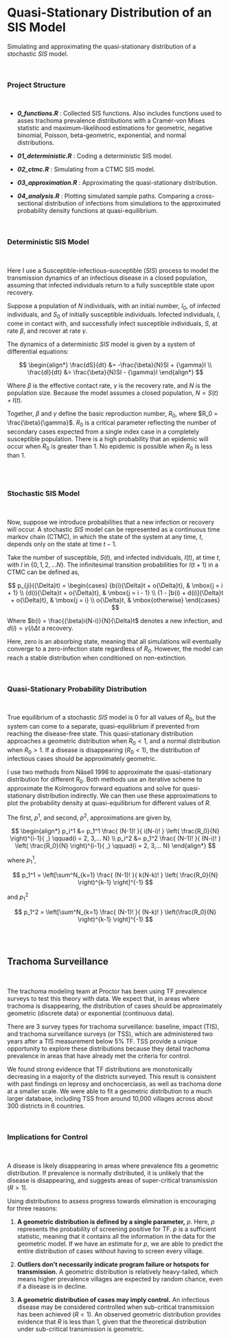 
# Quasi-Stationary Distribution of an SIS Model

Simulating and approximating the quasi-stationary distribution of a stochastic $SIS$ model.

<br>

### Project Structure

<br>

-   ***0_functions.R*** : Collected SIS functions. Also includes functions used to asses trachoma prevalence distributions with a Cramér-von Mises statistic and maximum-likelihood estimations for geometric, negative binomial, Poisson, beta-geometric, exponential, and normal distributions.

-   ***01_deterministic.R*** : Coding a deterministic SIS model.

-   ***02_ctmc.R*** : Simulating from a CTMC SIS model.

-   ***03_approximation.R*** : Approximating the quasi-stationary distribution.

-   ***04_analysis.R*** : Plotting simulated sample paths. Comparing a cross-sectional distribution of infections from simulations to the approximated probability density functions at quasi-equilibrium.

<br>

### Deterministic SIS Model

<br>

Here I use a Susceptible-infectious-susceptible ($SIS$) process to model the transmission dynamics of an infectious disease in a closed population, assuming that infected individuals return to a fully susceptible state upon recovery.

Suppose a population of $N$ individuals, with an initial number, $I_0$, of infected individuals, and $S_0$ of initially susceptible individuals. Infected individuals, $I$, come in contact with, and successfully infect susceptible individuals, $S$, at rate $\beta$, and recover at rate $\gamma$.

The dynamics of a deterministic $SIS$ model is given by a system of differential equations:

$$
\begin{align*}
\frac{dS}{dt} &= -\frac{\beta}{N}SI + {\gamma}I \\
\frac{dI}{dt} &= \frac{\beta}{N}SI - {\gamma}I
\end{align*}
$$

Where $\beta$ is the effective contact rate, $\gamma$ is the recovery rate, and $N$ is the population size. Because the model assumes a closed population, $N = S(t) + I(t)$.

Together, $\beta$ and $\gamma$ define the basic reproduction number, $R_0$, where $R_0 = \frac{\beta}{\gamma}$. $R_0$ is a critical parameter reflecting the number of secondary cases expected from a single index case in a completely susceptible population. There is a high probability that an epidemic will occur when $R_0$ is greater than $1$. No epidemic is possible when $R_0$ is less than $1$.


<br>
<br>

### Stochastic SIS Model

<br>

Now, suppose we introduce probabilities that a new infection or recovery will occur. A stochastic $SIS$ model can be represented as a continuous time markov chain (CTMC), in which the state of the system at any time, $t$, depends only on the state at time $t-1$.

Take the number of susceptible, $S(t)$, and infected individuals, $I(t)$, at time $t$, with $I$ in $\{0, 1, 2, ... N\}$. The infinitesimal transition probabilities for $I(t+1)$ in a CTMC can be defined as,

$$
p_{ji}({\Delta}t) = 
\begin{cases} {b(i){\Delta}t + o{\Delta}t}, & \mbox{j = i + 1} \\ 
{d(i){\Delta}t + o{\Delta}t}, & \mbox{j = i - 1} \\
{1 - [b(i) + d(i)]{\Delta}t + o{\Delta}t}, & \mbox{j = i} \\
o{\Delta}t, & \mbox{otherwise} \end{cases}
$$

Where $b(i) = \frac{{\beta}i(N-i)}{N}{\Delta}t$ denotes a new infection, and $d(i) = {\gamma}(i){\Delta}t$ a recovery.


Here, zero is an absorbing state, meaning that all simulations will eventually converge to a zero-infection state regardless of $R_0$. However, the model can reach a stable distribution when conditioned on non-extinction.
<br>


<br>

### Quasi-Stationary Probability Distribution

<br>

True equilibrium of a stochastic $SIS$ model is $0$ for all values of $R_0$, but the system can come to a separate, quasi-equilibrium if prevented from reaching the disease-free state. This quasi-stationary distribution approaches a geometric distribution when $R_0 <1$, and a normal distribution when $R_0 >1$. If a disease is disappearing ($R_0 <1$), the distribution of infectious cases should be approximately geometric.

I use two methods from Näsell 1996 to approximate the quasi-stationary distribution for different $R_0$. Both methods use an iterative scheme to approximate the Kolmogorov forward equations and solve for quasi-stationary distribution indirectly. We can then use these approximations to plot the probability density at quasi-equilibrium for different values of $R$.

The first, $p^1$, and second, $p^2$, approximations are given by,

$$
\begin{align*}
p_i^1 &= p_1^1 \frac{ (N-1)! }{ i(N-i)! } \left( \frac{R_0}{N} \right)^{i-1}{ ,} \qquad{i = 2, 3,... N} \\
p_i^2 &= p_1^2 \frac{ (N-1)! }{ (N-i)! } \left( \frac{R_0}{N} \right)^{i-1}{ ,} \qquad{i = 2, 3,... N}
\end{align*}
$$

where $p_1^1$,

$$
p_1^1 = \left[\sum^N_{k=1} \frac{ (N-1)! }{ k(N-k)! } \left( \frac{R_0}{N} \right)^{k-1} \right]^{-1}
$$

and $p_1^2$

$$
p_1^2 = \left[\sum^N_{k=1} \frac{ (N-1)! }{ (N-k)! } \left(\frac{R_0}{N} \right)^{k-1} \right]^{-1}
$$

<br> <br>


## Trachoma Surveillance

<br>

The trachoma modeling team at Proctor has been using TF prevalence surveys to test this theory with data. We expect that, in areas where trachoma is disappearing, the distribution of cases should be approximately geometric (discrete data) or exponential (continuous data).

There are 3 survey types for trachoma surveillance: baseline, impact (TIS), and trachoma surveillance surveys (or TSS), which are administered two years after a TIS measurement below 5% TF. TSS provide a unique opportunity to explore these distributions because they detail trachoma prevalence in areas that have already met the criteria for control.

We found strong evidence that TF distributions are monotonically decreasing in a majority of the districts surveyed. This result is consistent with past findings on leprosy and onchocerciasis, as well as trachoma done at a smaller scale. We were able to fit a geometric distribution to a much larger database, including TSS from around 10,000 villages across about 300 districts in 6 countries. 


<br>

### Implications for Control
<br>

A disease is likely disappearing in areas where prevalence fits a geometric distribution. If prevalence is normally distributed, it is unlikely that the disease is disappearing, and suggests areas of super-critical transmission $(R>1)$.

Using distributions to assess progress towards elimination is encouraging for three reasons:

1.  **A geometric distribution is defined by a single parameter,** $p$. Here, $p$ represents the probability of screening positive for TF. $p$ is a sufficient statistic, meaning that it contains all the information in the data for the geometric model. If we have an estimate for $p$, we are able to predict the entire distribution of cases without having to screen every village.

2.  **Outliers don't necessarily indicate program failure or hotspots for transmission.** A geometric distribution is relatively heavy-tailed, which means higher prevalence villages are expected by random chance, even if a disease is in decline.

3. **A geometric distribution of cases may imply control.** An infectious disease may be considered controlled when sub-critical transmission has been achieved $(R<1)$. An observed geometric distribution provides evidence that $R$ is less than $1$, given that the theoretical distribution under sub-critical transmission is geometric.


<br> <br> <br>
